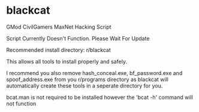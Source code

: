# blackcat
GMod CivilGamers MaxNet Hacking Script

Script Currently Doesn't Function. Please Wait For Update

Recommended install directory:
  r/blackcat
  
This allows all tools to install properly and safely.

I recommend you also remove hash_conceal.exe, bf_password.exe and spoof_address.exe from you r/programs directory as blackcat will automatically create these tools in a seperate directory for you.


bcat.man is not required to be installed however the 'bcat -h' command will not function

